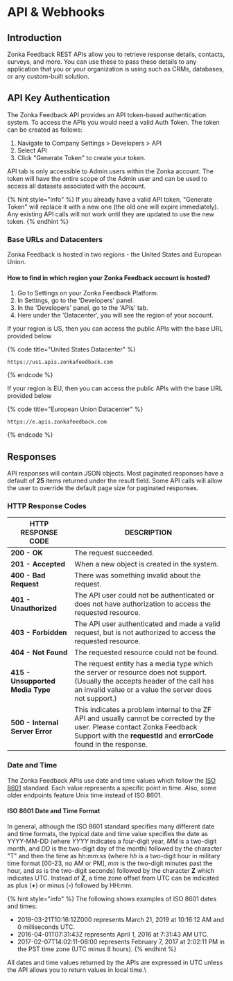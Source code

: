 # API & Webhooks

## Introduction

Zonka Feedback REST APIs allow you to retrieve response details, contacts, surveys, and more. You can use these to pass these details to any application that you or your organization is using such as CRMs, databases, or any custom-built solution.

## API Key Authentication

The Zonka Feedback API provides an API token-based authentication system. To access the APIs you would need a valid Auth Token. The token can be created as follows:

1. Navigate to Company Settings > Developers > API
2. Select API
3. Click "Generate Token" to create your token.

API tab is only accessible to Admin users within the Zonka account. The token will have the entire scope of the Admin user and can be used to access all datasets associated with the account.

{% hint style="info" %}
If you already have a valid API token, "Generate Token" will replace it with a new one (the old one will expire immediately). Any existing API calls will not work until they are updated to use the new token.
{% endhint %}

### Base URLs and Datacenters

Zonka Feedback is hosted in two regions - the United States and European Union.&#x20;

#### How to find in which region your Zonka Feedback account is hosted?

1. Go to Settings on your Zonka Feedback Platform.
2. In Settings, go to the 'Developers' panel.&#x20;
3. In the 'Developers' panel, go to the 'APIs' tab.
4. Here under the 'Datacenter', you will see the region of your account.&#x20;

If your region is US, then you can access the public APIs with the base URL provided below

{% code title="United States Datacenter" %}
```
https://us1.apis.zonkafeedback.com
```
{% endcode %}

If your region is EU, then you can access the public APIs with the base URL provided below

{% code title="European Union Datacenter" %}
```
https://e.apis.zonkafeedback.com
```
{% endcode %}

## Responses

API responses will contain JSON objects. Most paginated responses have a default of **25** items returned under the result field. Some API calls will allow the user to override the default page size for paginated responses.



### HTTP Response Codes

<table data-card-size="large" data-view="cards"><thead><tr><th>HTTP RESPONSE CODE</th><th>DESCRIPTION</th></tr></thead><tbody><tr><td><strong>200 - OK</strong></td><td>The request succeeded.</td></tr><tr><td><strong>201 - Accepted</strong></td><td>When a new object is created in the system.</td></tr><tr><td><strong>400 - Bad Request</strong></td><td>There was something invalid about the request.</td></tr><tr><td><strong>401 - Unauthorized</strong></td><td>The API user could not be authenticated or does not have authorization to access the requested resource.</td></tr><tr><td><strong>403 - Forbidden</strong></td><td>The API user authenticated and made a valid request, but is not authorized to access the requested resource.</td></tr><tr><td><strong>404 - Not Found</strong></td><td>The requested resource could not be found.</td></tr><tr><td><strong>415 - Unsupported Media Type</strong></td><td>The request entity has a media type which the server or resource does not support. (Usually the accepts header of the call has an invalid value or a value the server does not support.)</td></tr><tr><td><strong>500 - Internal Server Error</strong></td><td>This indicates a problem internal to the ZF API and usually cannot be corrected by the user. Please contact Zonka Feedback Support with the <strong>requestId</strong> and <strong>errorCode</strong> found in the response.</td></tr></tbody></table>

### Date and Time

The Zonka Feedback APIs use date and time values which follow the [ISO 8601](https://en.wikipedia.org/wiki/ISO\_8601) standard. Each value represents a specific point in time. Also, some older endpoints feature Unix time instead of ISO 8601.

#### **ISO 8601 Date and Time Format**

In general, although the ISO 8601 standard specifies many different date and time formats, the typical date and time value specifies the date as YYYY-MM-DD (where _YYYY_ indicates a four-digit year, _MM_ is a two-digit month, and _DD_ is the two-digit day of the month) followed by the character "T" and then the time as hh:mm:ss (where _hh_ is a two-digit hour in military time format \[00-23, no AM or PM], _mm_ is the two-digit minutes past the hour, and _ss_ is the two-digit seconds) followed by the character **Z** which indicates UTC. Instead of **Z**, a time zone offset from UTC can be indicated as plus (**+**) or minus (**-**) followed by HH:mm.

{% hint style="info" %}
The following shows examples of ISO 8601 dates and times:

* 2019-03-21T10:16:12Z000 represents March 21, 2019 at 10:16:12 AM and 0 milliseconds UTC.
* 2016-04-01T07:31:43Z represents April 1, 2016 at 7:31:43 AM UTC.
* 2017-02-07T14:02:11-08:00 represents February 7, 2017 at 2:02:11 PM in the PST time zone (UTC minus 8 hours).
{% endhint %}

All dates and time values returned by the APIs are expressed in UTC unless the API allows you to return values in local time.\
